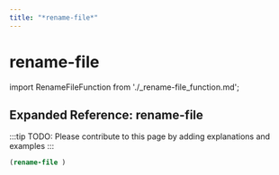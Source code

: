 ```yaml
---
title: "*rename-file*"
---
```


# rename-file

import RenameFileFunction from './_rename-file_function.md';

<RenameFileFunction />

## Expanded Reference: rename-file

:::tip
TODO: Please contribute to this page by adding explanations and examples
:::

```lisp
(rename-file )
```
